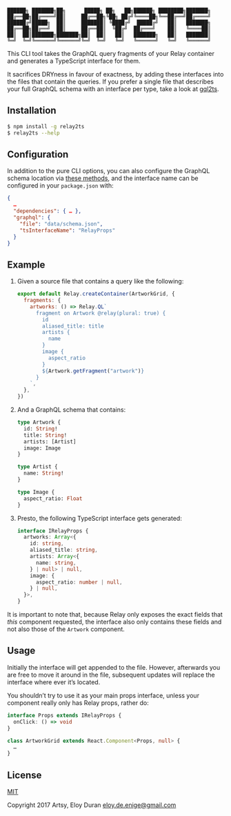 ```
██████╗ ███████╗██╗      █████╗ ██╗   ██╗██████╗ ████████╗███████╗
██╔══██╗██╔════╝██║     ██╔══██╗╚██╗ ██╔╝╚════██╗╚══██╔══╝██╔════╝
██████╔╝█████╗  ██║     ███████║ ╚████╔╝  █████╔╝   ██║   ███████╗
██╔══██╗██╔══╝  ██║     ██╔══██║  ╚██╔╝  ██╔═══╝    ██║   ╚════██║
██║  ██║███████╗███████╗██║  ██║   ██║   ███████╗   ██║   ███████║
╚═╝  ╚═╝╚══════╝╚══════╝╚═╝  ╚═╝   ╚═╝   ╚══════╝   ╚═╝   ╚══════╝
```

This CLI tool takes the GraphQL query fragments of your Relay container and generates a TypeScript interface for them.

It sacrifices DRYness in favour of exactness, by adding these interfaces into the files that contain the queries. If you
prefer a single file that describes your full GraphQL schema with an interface per type, take a look at [gql2ts].

## Installation

```sh
$ npm install -g relay2ts
$ relay2ts --help
```

## Configuration

In addition to the pure CLI options, you can also configure the GraphQL schema location via [these methods][gqlconfig],
and the interface name can be configured in your `package.json` with:

```json
{
  …
  "dependencies": { … },
  "graphql": {
    "file": "data/schema.json",
    "tsInterfaceName": "RelayProps"
  }
}
```

## Example

1. Given a source file that contains a query like the following:

    ```js
    export default Relay.createContainer(ArtworkGrid, {
      fragments: {
        artworks: () => Relay.QL`
          fragment on Artwork @relay(plural: true) {
            id
            aliased_title: title
            artists {
              name
            }
            image {
              aspect_ratio
            }
            ${Artwork.getFragment("artwork")}
          }
        `,
      },
    })
    ```

2. And a GraphQL schema that contains:

    ```graphql
    type Artwork {
      id: String!
      title: String!
      artists: [Artist]
      image: Image
    }

    type Artist {
      name: String!
    }

    type Image {
      aspect_ratio: Float
    }
    ```

3. Presto, the following TypeScript interface gets generated:

    ```ts
    interface IRelayProps {
      artworks: Array<{
        id: string,
        aliased_title: string,
        artists: Array<{
          name: string,
        } | null> | null,
        image: {
          aspect_ratio: number | null,
        } | null,
      }>,
    }
    ```

It is important to note that, because Relay only exposes the exact fields that _this_ component requested, the interface
also only contains these fields and not also those of the `Artwork` component.

## Usage

Initially the interface will get appended to the file. However, afterwards you are free to move it around in the file,
subsequent updates will replace the interface where ever it’s located.

You shouldn’t try to use it as your main props interface, unless your component really only has Relay props, rather do:

```ts
interface Props extends IRelayProps {
  onClick: () => void
}

class ArtworkGrid extends React.Component<Props, null> {
  …
}
```

## License

[MIT]

Copyright 2017 Artsy, Eloy Duran <eloy.de.enige@gmail.com>

[gql2ts]: https://github.com/avantcredit/gql2ts
[gqlconfig]: https://github.com/graphcool/graphql-config/blob/master/README.md#usage
[MIT]: LICENSE
